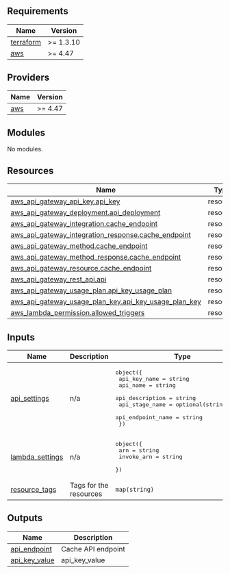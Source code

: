 <!-- BEGIN_TF_DOCS -->
## Requirements

| Name | Version |
|------|---------|
| <a name="requirement_terraform"></a> [terraform](#requirement\_terraform) | >= 1.3.10 |
| <a name="requirement_aws"></a> [aws](#requirement\_aws) | >= 4.47 |

## Providers

| Name | Version |
|------|---------|
| <a name="provider_aws"></a> [aws](#provider\_aws) | >= 4.47 |

## Modules

No modules.

## Resources

| Name | Type |
|------|------|
| [aws_api_gateway_api_key.api_key](https://registry.terraform.io/providers/hashicorp/aws/latest/docs/resources/api_gateway_api_key) | resource |
| [aws_api_gateway_deployment.api_deployment](https://registry.terraform.io/providers/hashicorp/aws/latest/docs/resources/api_gateway_deployment) | resource |
| [aws_api_gateway_integration.cache_endpoint](https://registry.terraform.io/providers/hashicorp/aws/latest/docs/resources/api_gateway_integration) | resource |
| [aws_api_gateway_integration_response.cache_endpoint](https://registry.terraform.io/providers/hashicorp/aws/latest/docs/resources/api_gateway_integration_response) | resource |
| [aws_api_gateway_method.cache_endpoint](https://registry.terraform.io/providers/hashicorp/aws/latest/docs/resources/api_gateway_method) | resource |
| [aws_api_gateway_method_response.cache_endpoint](https://registry.terraform.io/providers/hashicorp/aws/latest/docs/resources/api_gateway_method_response) | resource |
| [aws_api_gateway_resource.cache_endpoint](https://registry.terraform.io/providers/hashicorp/aws/latest/docs/resources/api_gateway_resource) | resource |
| [aws_api_gateway_rest_api.api](https://registry.terraform.io/providers/hashicorp/aws/latest/docs/resources/api_gateway_rest_api) | resource |
| [aws_api_gateway_usage_plan.api_key_usage_plan](https://registry.terraform.io/providers/hashicorp/aws/latest/docs/resources/api_gateway_usage_plan) | resource |
| [aws_api_gateway_usage_plan_key.api_key_usage_plan_key](https://registry.terraform.io/providers/hashicorp/aws/latest/docs/resources/api_gateway_usage_plan_key) | resource |
| [aws_lambda_permission.allowed_triggers](https://registry.terraform.io/providers/hashicorp/aws/latest/docs/resources/lambda_permission) | resource |

## Inputs

| Name | Description | Type | Default | Required |
|------|-------------|------|---------|:--------:|
| <a name="input_api_settings"></a> [api\_settings](#input\_api\_settings) | n/a | <pre>object({<br>    api_key_name      = string<br>    api_name          = string<br>    api_description   = string<br>    api_stage_name    = optional(string, "v1")<br>    api_endpoint_name = string<br>  })</pre> | n/a | yes |
| <a name="input_lambda_settings"></a> [lambda\_settings](#input\_lambda\_settings) | n/a | <pre>object({<br>    arn        = string<br>    invoke_arn = string<br>  })</pre> | n/a | yes |
| <a name="input_resource_tags"></a> [resource\_tags](#input\_resource\_tags) | Tags for the resources | `map(string)` | `{}` | no |

## Outputs

| Name | Description |
|------|-------------|
| <a name="output_api_endpoint"></a> [api\_endpoint](#output\_api\_endpoint) | Cache API endpoint |
| <a name="output_api_key_value"></a> [api\_key\_value](#output\_api\_key\_value) | api\_key\_value |
<!-- END_TF_DOCS -->